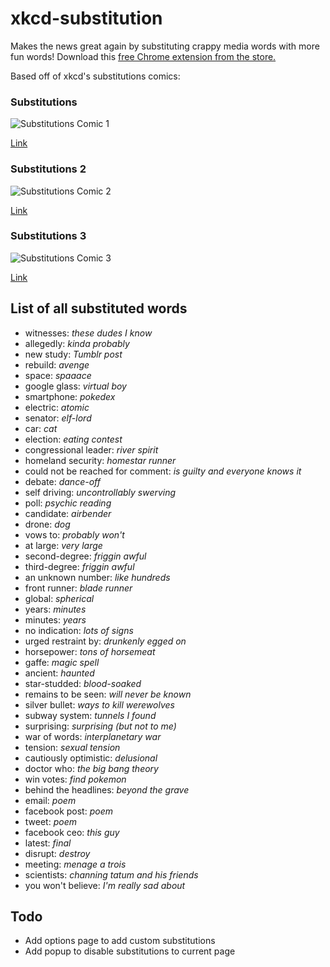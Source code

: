 # xkcd-substitution
Makes the news great again by substituting crappy media words with more fun words! 
Download this [free Chrome extension from the store.](https://chrome.google.com/webstore/detail/kojdglkjmjbedoamlbmiindjkocemmga/)

Based off of xkcd's substitutions comics:

### Substitutions
![Substitutions Comic 1](http://imgs.xkcd.com/comics/substitutions.png)

[Link](http://www.xkcd.com/1288/)

### Substitutions 2
![Substitutions Comic 2](http://imgs.xkcd.com/comics/substitutions_2.png)

[Link](https://xkcd.com/1625/)

### Substitutions 3
![Substitutions Comic 3](http://imgs.xkcd.com/comics/substitutions_3.png)

[Link](https://xkcd.com/1679/)

## List of all substituted words
- witnesses: *these dudes I know* 
- allegedly: *kinda probably* 
- new study: *Tumblr post* 
- rebuild: *avenge* 
- space: *spaaace* 
- google glass: *virtual boy* 
- smartphone: *pokedex* 
- electric: *atomic* 
- senator: *elf-lord* 
- car: *cat* 
- election: *eating contest* 
- congressional leader: *river spirit* 
- homeland security: *homestar runner* 
- could not be reached for comment: *is guilty and everyone knows it* 
- debate: *dance-off* 
- self driving: *uncontrollably swerving* 
- poll: *psychic reading* 
- candidate: *airbender* 
- drone: *dog* 
- vows to: *probably won't* 
- at large: *very large* 
- second-degree: *friggin awful* 
- third-degree: *friggin awful* 
- an unknown number: *like hundreds* 
- front runner: *blade runner* 
- global: *spherical* 
- years: *minutes* 
- minutes: *years* 
- no indication: *lots of signs* 
- urged restraint by: *drunkenly egged on* 
- horsepower: *tons of horsemeat* 
- gaffe: *magic spell* 
- ancient: *haunted* 
- star-studded: *blood-soaked* 
- remains to be seen: *will never be known* 
- silver bullet: *ways to kill werewolves* 
- subway system: *tunnels I found* 
- surprising: *surprising (but not to me)* 
- war of words: *interplanetary war* 
- tension: *sexual tension* 
- cautiously optimistic: *delusional* 
- doctor who: *the big bang theory* 
- win votes: *find pokemon* 
- behind the headlines: *beyond the grave* 
- email: *poem* 
- facebook post: *poem* 
- tweet: *poem* 
- facebook ceo: *this guy* 
- latest: *final* 
- disrupt: *destroy* 
- meeting: *menage a trois* 
- scientists: *channing tatum and his friends* 
- you won't believe: *I'm really sad about* 

## Todo
- Add options page to add custom substitutions
- Add popup to disable substitutions to current page